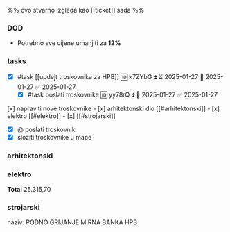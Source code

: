%% ovo stvarno izgleda kao [[ticket]] sada %%
### **DOD**
- Potrebno sve cijene umanjiti za **12%**
### **tasks**
- [x] #task [[updejt troskovnika za HPB]] 🆔 k7ZYbG ⏫ ⏳ 2025-01-27 📅 2025-01-27 ✅ 2025-01-27
	- [x] #task poslati troskovnike 🆔 yy78rQ ⏫ 📅 2025-01-27 ✅ 2025-01-27
	
 [x] napraviti nove troskovnike
	- [x] arhitektonski dio [[#arhitektonski]]
	- [x] elektro [[#elektro]]
	- [x] [[#strojarski]]
- [x] @ poslati troskovnik
- [x] sloziti troskovnike u mape
### arhitektonski

### elektro

**Total**
25.315,70
### strojarski
naziv: PODNO GRIJANJE MIRNA BANKA HPB